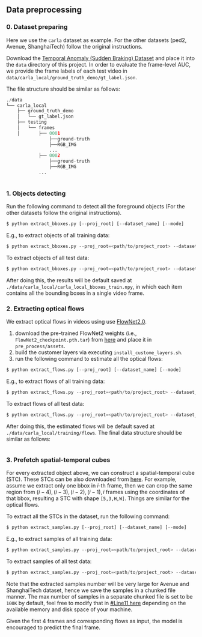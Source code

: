 
## Data preprocessing

### 0. Dataset preparing
Here we use the `carla` dataset as example. For the other datasets (ped2, Avenue, ShanghaiTech) follow the original instructions.

Download the [Temporal Anomaly (Sudden Braking) Dataset](https://zenodo.org/records/12269929) and place it into 
the `data` directory of this project. In order to evaluate the frame-level AUC, we provide the 
frame labels of each test video in `data/carla_local/ground_truth_demo/gt_label.json`. 

The file structure should be similar as follows:
```python
./data
└── carla_local
    ├── ground_truth_demo
    │   └── gt_label.json
    ├── testing
    │   └── frames
    │       ├── 0001
                ├──ground-truth
                ├──RGB_IMG
                ...
            ├── 0002
                ├──ground-truth
                ├──RGB_IMG
            ...
            
```

### 1. Objects detecting

Run the following command to detect all the foreground objects (For the other datasets follow the original instructions). 
```python
$ python extract_bboxes.py [--proj_root] [--dataset_name] [--mode] 
```
E.g., to extract objects of all training data:
```python
$ python extract_bboxes.py --proj_root=<path/to/project_root> --dataset_name=carla_local --mode=train
```
To extract objects of all test data:
```python
$ python extract_bboxes.py --proj_root=<path/to/project_root> --dataset_name=carla_local --mode=test
```

After doing this, the results will be default saved at `./data/carla_local/carla_local_bboxes_train.npy`, 
in which each item contains all the bounding boxes in a single video frame.

### 2. Extracting optical flows
We extract optical flows in videos using use [FlowNet2.0](https://github.com/NVIDIA/flownet2-pytorch). 

1. download the pre-trained FlowNet2 weights (i.e., `FlowNet2_checkpoint.pth.tar`) from [here](https://drive.google.com/file/d/1hF8vS6YeHkx3j2pfCeQqqZGwA_PJq_Da/view?usp=sharing) 
and place it in `pre_process/assets`.
2. build the customer layers via executing `install_custome_layers.sh`.
3. run the following command to estimate all the optical flows:
```python
$ python extract_flows.py [--proj_root] [--dataset_name] [--mode] 
```
E.g., to extract flows of all training data:
```python
$ python extract_flows.py --proj_root=<path/to/project_root> --dataset_name=carla_local --mode=train
```
To extract flows of all test data:
```python
$ python extract_flows.py --proj_root=<path/to/project_root> --dataset_name=carla_local --mode=test
```

After doing this, the estimated flows will be default saved at `./data/carla_local/training/flows`.
The final data structure should be similar as follows:
```python
```
### 3. Prefetch spatial-temporal cubes
For every extracted object above, we can construct a spatial-temporal cube (STC). These STCs can be also downloaded from [here](https://zenodo.org/records/12269929/).
For example, assume we extract only one bbox in $i$-th frame, then we can crop the same region
from $(i-4), (i-3), (i-2), (i-1), i$ frames using the coordinates of that bbox, resulting a STC 
with shape `[5,3,H,W]`. Things are similar for the optical flows.

To extract all the STCs in the dataset, run the following command:
```python
$ python extract_samples.py [--proj_root] [--dataset_name] [--mode] 
```
E.g., to extract samples of all training data:
```python
$ python extract_samples.py --proj_root=<path/to/project_root> --dataset_name=carla_local --mode=train
```
To extract samples of all test data:
```python
$ python extract_samples.py --proj_root=<path/to/project_root> --dataset_name=carla_local --mode=test
```
Note that the extracted samples number will be very large for Avenue and ShanghaiTech dataset,
hence we save the samples in a chunked file manner. The max number of samples in a separate
chunked file is set to be `100K` by default, feel free to modify that in [#Line11 here](./extract_samples.py)
depending on the available memory and disk space of your machine.

Given the first 4 frames and corresponding flows as input, the model is encouraged to predict the final frame.

```
